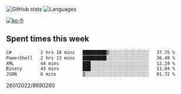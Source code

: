 ![GitHub stats](https://github-readme-stats.vercel.app/api?username=emipa606&theme=github_dark&show_icons=true) 
![Languages](https://github-readme-stats.vercel.app/api/top-langs/?username=emipa606&theme=github_dark&layout=compact)

[![ko-fi](https://ko-fi.com/img/githubbutton_sm.svg)](https://ko-fi.com/G2G55DDYD)

## Spent times this week
<!--START_SECTION:waka-->

```txt
C#           2 hrs 18 mins   █████████▒░░░░░░░░░░░░░░░   37.75 %
PowerShell   2 hrs 13 mins   █████████░░░░░░░░░░░░░░░░   36.49 %
XML          44 mins         ███░░░░░░░░░░░░░░░░░░░░░░   12.19 %
Binary       43 mins         ███░░░░░░░░░░░░░░░░░░░░░░   11.84 %
JSON         6 mins          ▒░░░░░░░░░░░░░░░░░░░░░░░░   01.72 %
```

<!--END_SECTION:waka-->


26012022/8690260
